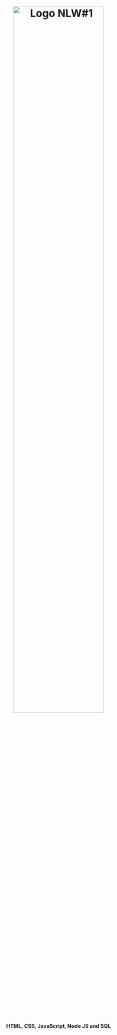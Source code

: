 <h1 align="center">
    <img style="width:70%" alt="Logo NLW#1" src="https://lander.rocketseat.dev/uploads/nextlevelweek_18baaf82af.svg" />
    <br>
</h1>

<h4 align="center">
  HTML, CSS, JavaScript, Node JS and SQL
</h4>

